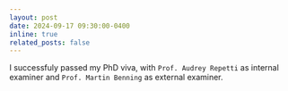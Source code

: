 ```yaml
---
layout: post
date: 2024-09-17 09:30:00-0400
inline: true
related_posts: false
---
```


I successfuly passed my PhD viva, with `Prof. Audrey Repetti` as internal examiner and  `Prof. Martin Benning` as external examiner.
